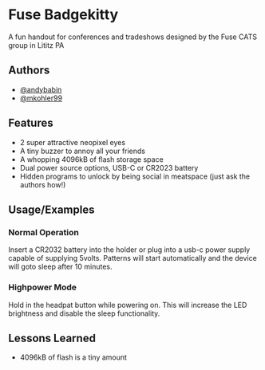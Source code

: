 
# Fuse Badgekitty

A fun handout for conferences and tradeshows designed by the Fuse CATS group in Lititz PA




## Authors

- [@andybabin](https://www.github.com/octokatherine)
- [@mkohler99](https://www.github.com/mkohler99)


## Features

- 2 super attractive neopixel eyes
- A tiny buzzer to annoy all your friends
- A whopping 4096kB of flash storage space
- Dual power source options, USB-C or CR2023 battery
- Hidden programs to unlock by being social in meatspace (just ask the authors how!)

## Usage/Examples

### Normal Operation

Insert a CR2032 battery into the holder or plug into a usb-c power supply capable of supplying 5volts. Patterns will start automatically and the device will goto sleep after 10 minutes.

### Highpower Mode
Hold in the headpat button while powering on. This will increase the LED brightness and disable the sleep functionality.


## Lessons Learned

- 4096kB of flash is a tiny amount

